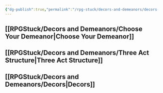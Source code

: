 ```yaml
---
{"dg-publish":true,"permalink":"/rpg-stuck/decors-and-demeanors/decors-and-demeanors/"}
---
```


## [[RPGStuck/Decors and Demeanors/Choose Your Demeanor\|Choose Your Demeanor]]
## [[RPGStuck/Decors and Demeanors/Three Act Structure\|Three Act Structure]]
## [[RPGStuck/Decors and Demeanors/Decors\|Decors]]